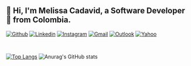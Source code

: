 <!--### Hi there -->
## 👋 Hi, I'm Melissa Cadavid, a Software Developer 🚀 from Colombia.

[![Github](https://img.shields.io/badge/-Github-000?style=flat&logo=Github&logoColor=white)](https://github.com/mcada01)
[![Linkedin](https://img.shields.io/badge/-LinkedIn-blue?style=flat&logo=Linkedin&logoColor=white)](https://www.linkedin.com/in/murillo-comino-6124ab49/)
[![Instagram](https://img.shields.io/badge/-Instagram-c13584?style=flat&labelColor=c13584&logo=instagram&logoColor=white)](https://www.instagram.com/murillo_comino/)
[![Gmail](https://img.shields.io/badge/-Gmail-c14438?style=flat&logo=Gmail&logoColor=white)](mailto:mcada0183@gmail.com)
[![Outlook](https://img.shields.io/badge/-Outlook-0078D4?style=flat&logo=Microsoft-Outlook&logoColor=white)](mailto:mcada01@hotmail.com)
[![Yahoo](https://img.shields.io/badge/-Yahoo-0078D4?style=flat&logo=Yahoo&logoColor=white)](mailto:mcada01@yahoo.com.mx)

&nbsp;

<!--
**mcada01/mcada01** is a ✨ _special_ ✨ repository because its `README.md` (this file) appears on your GitHub profile.

Here are some ideas to get you started:

- 🔭 I’m currently working on ...
- 🌱 I’m currently learning ...
- 👯 I’m looking to collaborate on ...
- 🤔 I’m looking for help with ...
- 💬 Ask me about ...
- 📫 How to reach me: ...
- 😄 Pronouns: ...
- ⚡ Fun fact: ...
-->
[![Top Langs](https://github-readme-stats.vercel.app/api/top-langs/?username=mcada01&layout=compact)](https://github.com/mcada01/github-readme-stats)
![Anurag's GitHub stats](https://github-readme-stats.vercel.app/api?username=mcada01&show_icons=true&theme=tokyonight)
